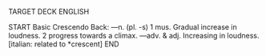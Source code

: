TARGET DECK
ENGLISH

START
Basic
Crescendo
Back: —n. (pl. -s) 1 mus. Gradual increase in loudness. 2 progress towards a climax. —adv. & adj. Increasing in loudness. [italian: related to *crescent]
END
